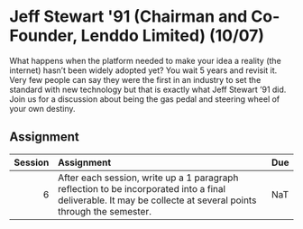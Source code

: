 Jeff Stewart '91 (Chairman and Co-Founder, Lenddo Limited) (10/07)
============================

What happens when the platform needed to make your idea a reality (the internet) hasn’t been widely adopted yet? You wait 5 years and revisit it. Very few people can say they were the first in an industry to set the standard with new technology but that is exactly what Jeff Stewart ’91 did. Join us for a discussion about being the gas pedal and steering wheel of your own destiny. 

## Assignment

|   Session | Assignment                                                                                                                                                    | Due   |
|----------:|:--------------------------------------------------------------------------------------------------------------------------------------------------------------|:------|
|         6 | After each session, write up a 1 paragraph reflection to be incorporated into a final deliverable. It may be collecte at several points through the semester. | NaT   |

